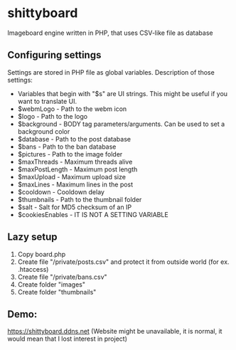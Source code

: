 # shittyboard
Imageboard engine written in PHP, that uses CSV-like file as database
## Configuring settings
Settings are stored in PHP file as global variables. 
Description of those settings:
* Variables that begin with "$s" are UI strings. This might be useful if you want to translate UI. 
* $webmLogo - Path to the webm icon
* $logo - Path to the logo
* $background - BODY tag parameters/arguments. Can be used to set a background color
* $database - Path to the post database
* $bans - Path to the ban database
* $pictures - Path to the image folder
* $maxThreads - Maximum threads alive
* $maxPostLength - Maximum post length
* $maxUpload - Maximum upload size
* $maxLines - Maximum lines in the post
* $cooldown - Cooldown delay 
* $thumbnails - Path to the thumbnail folder
* $salt - Salt for MD5 checksum of an IP
* $cookiesEnables - IT IS NOT A SETTING VARIABLE
  
## Lazy setup
1. Copy board.php
1. Create file "/private/posts.csv" and protect it from outside world (for ex. .htaccess)
1. Create file "/private/bans.csv"
1. Create folder "images"
1. Create folder "thumbnails"

## Demo:
https://shittyboard.ddns.net (Website might be unavailable, it is normal, it would mean that I lost interest in project)
